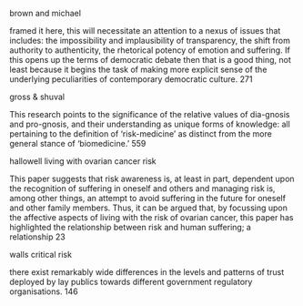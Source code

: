 brown and michael

framed it here, this will necessitate an attention to a nexus of issues that includes: the impossibility and implausibility of transparency, the shift from authority to authenticity, the rhetorical potency of emotion and suffering. If this opens up the terms of democratic debate then that is a good thing, not least because it begins the task of making more explicit sense of the underlying peculiarities of contemporary democratic culture. 271


gross & shuval

This research points to the significance of the relative values of dia-gnosis and pro-gnosis, and their understanding as unique forms of knowledge: all pertaining to the definition of ‘risk-medicine’ as distinct from the more general stance of ‘biomedicine.’ 559

hallowell living with ovarian cancer risk

This paper suggests that risk awareness is, at least in part, dependent upon the recognition of suffering in oneself and others and managing risk is, among other things, an attempt to avoid suffering in the future for oneself and other family members. Thus, it can be argued that, by focussing upon the affective aspects of living with the risk of ovarian cancer, this paper has highlighted the relationship between risk and human suffering; a relationship 23

walls critical risk

there exist remarkably wide differences in the levels and patterns of trust deployed by lay publics towards different government regulatory organisations. 146
